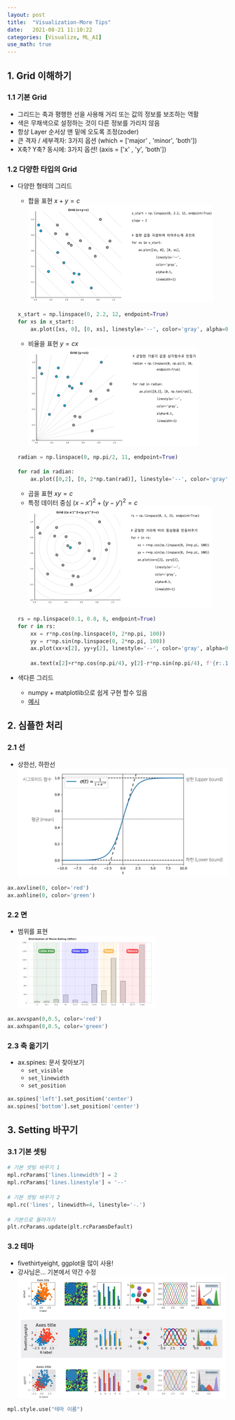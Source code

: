 ```yaml
---
layout: post
title:  "Visualization-More Tips"
date:   2021-08-21 11:10:22
categories: [Visualize, ML_AI]
use_math: true
---
```


## 1. Grid 이해하기
### 1.1 기본 Grid
* 그리드는 축과 평행한 선을 사용해 거리 또는 값의 정보를 보조하는 역활
* 색은 무채색으로 설정하는 것이 다른 정보를 가리지 않음
* 항상 Layer 순서상 맨 밑에 오도록 조정(zoder)
* 큰 격자 / 세부격자:  3가지 옵션 (which = ['major' , 'minor', 'both'])
* X축? Y축? 동시에: 3가지 옵션! (axis = ['x' , 'y', 'both'])

### 1.2 다양한 타입의 Grid
* 다양한 형태의 그리드
	* 합을 표현 		$x+y=c$  
	![](/assets/image/Viz/mt_1.PNG)

	```python
	x_start = np.linspace(0, 2.2, 12, endpoint=True)
	for xs in x_start:
		ax.plot([xs, 0], [0, xs], linestyle='--', color='gray', alpha=0.5, linewidth=1)
	```

	* 비율을 표현		$y=cx$  
	![](/assets/image/Viz/mt_2.PNG)

	```python
	radian = np.linspace(0, np.pi/2, 11, endpoint=True)

	for rad in radian:
		ax.plot([0,2], [0, 2*np.tan(rad)], linestyle='--', color='gray', alpha=0.5, linewidth=1)
	```


	* 곱을 표현			$xy=c$
	* 특정 데이터 중심	$(x-x')^2 + (y-y')^2=c$  
	![](/assets/image/Viz/mt_3.PNG)

	```python
	rs = np.linspace(0.1, 0.8, 8, endpoint=True)
	for r in rs:
		xx = r*np.cos(np.linspace(0, 2*np.pi, 100))
		yy = r*np.sin(np.linspace(0, 2*np.pi, 100))
		ax.plot(xx+x[2], yy+y[2], linestyle='--', color='gray', alpha=0.5, linewidth=1)

		ax.text(x[2]+r*np.cos(np.pi/4), y[2]-r*np.sin(np.pi/4), f'{r:.1}', color='gray')
	```

* 색다른 그리드
	* numpy + matplotlib으로 쉽게 구현 할수 있음
	* [예시](https://medium.com/nightingale/gotta-gridem-all-2f768048f934)

## 2. 심플한 처리
### 2.1 선
* 상한선, 하한선  
![](/assets/image/Viz/mt_4.PNG)

```python
ax.axvline(0, color='red')
ax.axhline(0, color='green')
```

### 2.2 면
* 범위를 표현  
![](/assets/image/Viz/mt_5.PNG)

```python
ax.axvspan(0,0.5, color='red')
ax.axhspan(0,0.5, color='green')
```

### 2.3 축 옮기기
* ax.spines: 문서 찾아보기
	* `set_visible`  
    * `set_linewidth`
    * `set_position`

```python
ax.spines['left'].set_position('center')
ax.spines['bottom'].set_position('center')
```

## 3. Setting 바꾸기
### 3.1 기본 셋팅

```python
# 기본 셋팅 바꾸기 1
mpl.rcParams['lines.linewidth'] = 2
mpl.rcParams['lines.linestyle'] = '--'

# 기본 셋팅 바꾸기 2
mpl.rc('lines', linewidth=4, linestyle='-.')

# 기본으로 돌아가기
plt.rcParams.update(plt.rcParamsDefault)
```

### 3.2 테마
* fivethirtyeight, ggplot을 많이 사용!
* 강사님은... 기본에서 약간 수정
![](/assets/image/Viz/mt_6.PNG)

```python
mpl.style.use("테마 이름")
```














